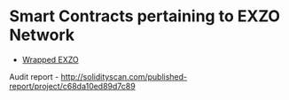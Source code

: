 # Smart Contracts pertaining to EXZO Network
* [Wrapped EXZO](WXZO.sol)

Audit report - http://solidityscan.com/published-report/project/c68da10ed89d7c89
